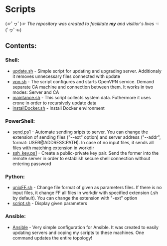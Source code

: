# Scripts  
(☞ﾟヮﾟ)☞ _The repository was created to facilitate ***my*** and visitior's lives_ ☜(ﾟヮﾟ☜)


## Contents:
### Shell:
   - [update.sh](https://github.com/K0nicki/Scripts/blob/master/update.sh) - Simple script for updating and upgrading server. Additionaly it removes unnecessary files connected with update
   - [vpn.sh](https://github.com/K0nicki/Scripts/blob/master/vpn.sh) - The script configures and starts OpenVPN service. Demand separate CA machine and connection between them. It works in two modes: Server and CA
   - [maintance.sh](https://github.com/K0nicki/Scripts/blob/master/maintance.sh) - This script collects system data. Futhermore it uses crone in order to recursively update data
   - [installDocker.sh](https://github.com/K0nicki/Scripts/blob/master/installDocker.sh) - Install Docker environment
   
### PowerShell:
   - [send.ps1](https://github.com/K0nicki/Scripts/blob/master/send.ps1) - Automate sending sripts to server. You can change the extension of sending files ("--ext" option) and server address ("--addr", format: USER@ADDRESS:PATH). In case of no input files, it sends all files with matching extension in workdir
   - [ssh_key.ps1](https://github.com/K0nicki/Scripts/blob/master/ssh_key.ps1) - Create a public-private key pair. Send the former into the remote server in order to establish secure shell connection without entering password
   
### Python:
   - [unixFF.sh](https://github.com/K0nicki/Scripts/blob/master/unixFF.sh) - Change file format of given as parameters files. If there is no input files, it change FF all files in workdir with specified extension (.sh by default). You can change the extension with "-ext" option
   - [script.sh](https://github.com/K0nicki/Scripts/blob/master/script.sh) - Display given parameters

### Ansible:
   - [Ansible](https://github.com/K0nicki/Scripts/tree/master/Ansible) - Very simple configuration for Ansible. It was created to easily updating servers and coping my scripts to these machines. One command updates the entire topology!
